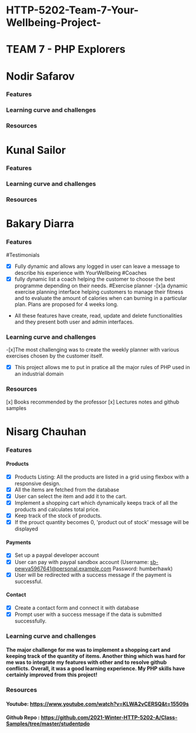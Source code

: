 # HTTP-5202-Team-7-Your-Wellbeing-Project-

# TEAM 7 - PHP Explorers

# Nodir Safarov
### Features

### Learning curve and challenges
### Resources

# Kunal Sailor
### Features
### Learning curve and challenges
### Resources

# Bakary Diarra 
### Features
 #Testimonials
 - [x] Fully dynamic  and allows any logged in user can leave a message to describe his experience with YourWellbeing
 #Coaches 
 - [x] fully dynamic list a coach helping the customer to choose the best programme depending on their needs.
 #Exercise planner
 -[x]a dynamic exercise planning interface helping customers to manage their fitness and to evaluate the amount of calories when can burning in a particular plan. Plans are proposed for 4 weeks long.
- All these features have create, read, update and delete functionalities and they present both user and admin interfaces.
### Learning curve and challenges
-[x]The most challenging was to create the weekly planner with various exercises chosen by the customer itself.
-[x] This project allows me to put in pratice all the major rules of PHP used in an industrial domain
### Resources
[x] Books recommended by the professor
[x] Lectures notes and github samples

# Nisarg Chauhan
### Features
#### Products
- [x] Products Listing: All the products are listed in a grid using flexbox with a responsive design. 
- [x] All the items are fetched from the database 
- [x] User can select the item and add it to the cart.
- [x] Implement a shopping cart which dynamically keeps track of all the products and calculates total price.
- [x] Keep track of the stock of products.  
- [x] If the prouct quantity becomes 0, 'product out of stock' message will be displayed    
#### Payments
- [x] Set up a paypal developer account
- [x] User can pay with paypal sandbox account  (Username: sb-pewva5967641@personal.example.com     Password: humberhawk)
- [x] User will be redirected with a success message if the payment is successful.
#### Contact
- [x] Create a contact form and connect it with database
- [x] Prompt user with a success message if the data is submitted successfully. 

### Learning curve and challenges
#### The major challenge for me was to implement a shopping cart and keeping track of the quantity of items. Another thing which was hard for me was to integrate my features with other and to resolve github conflicts. Overall, it was a good learning experience. My PHP skills have certainly improved from this project! 

### Resources
#### Youtube: https://www.youtube.com/watch?v=KLWA2vCERSQ&t=15509s
#### Github Repo : https://github.com/2021-Winter-HTTP-5202-A/Class-Samples/tree/master/studentpdo





